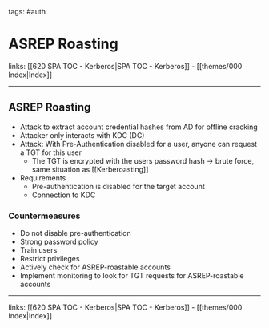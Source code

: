 tags: #auth 

# ASREP Roasting

links: [[620 SPA TOC - Kerberos|SPA TOC - Kerberos]] - [[themes/000 Index|Index]]

---

## ASREP Roasting

- Attack to extract account credential hashes from AD for offline cracking
- Attacker only interacts with KDC (DC)
- Attack: With Pre-Authentication disabled for a user, anyone can request a TGT for this user
	- The TGT is encrypted with the users password hash -> brute force, same situation as [[Kerberoasting]]
- Requirements
	- Pre-authentication is disabled for the target account
	- Connection to KDC

### Countermeasures

- Do not disable pre-authentication
- Strong password policy
- Train users
- Restrict privileges
- Actively check for ASREP-roastable accounts
- Implement monitoring to look for TGT requests for ASREP-roastable accounts

---
links: [[620 SPA TOC - Kerberos|SPA TOC - Kerberos]] - [[themes/000 Index|Index]]